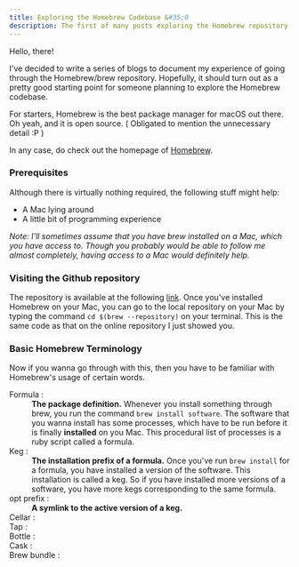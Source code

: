 ```yaml
---
title: Exploring the Homebrew Codebase &#35;0
description: The first of many posts exploring the Homebrew repository
---
```


Hello, there!

I've decided to write a series of blogs to document my experience of going through the Homebrew/brew repository. Hopefully, it should turn out as a pretty good starting point for someone planning to explore the Homebrew codebase.

For starters, Homebrew is the best package manager for macOS out there. Oh yeah, and it is open source. ( Obligated to mention the unnecessary detail :P )

In any case, do check out the homepage of [Homebrew](https://brew.sh).

### Prerequisites
Although there is virtually nothing required, the following stuff might help:
- A Mac lying around
- A little bit of programming experience

*Note: I'll sometimes assume that you have brew installed on a Mac, which you have access to. Though you probably would be able to follow me almost completely, having access to a Mac would definitely help.*

### Visiting the Github repository
The repository is available at the following [link](https://github.com/Homebrew/brew). Once you've installed Homebrew on your Mac, you can go to the local repository on your Mac by typing the command `cd $(brew --repository)` on your terminal. This is the same code as that on the online repository I just showed you.

### Basic Homebrew Terminology
Now if you wanna go through with this, then you have to be familiar with Homebrew's usage of certain words.
<dl>
	<dt>Formula :</dt>
	<dd><b>The package definition.</b> Whenever you install something through brew, you run the command <code>brew install software</code>. The software that you wanna install has some processes, which have to be run before it is finally <b>installed</b> on you Mac. This procedural list of processes is a ruby script called a formula.</dd>
	<dt>Keg :</dt>
	<dd><b>The installation prefix of a formula.</b> Once you've run <code>brew install</code> for a formula, you have installed a version of the software. This installation is called a keg. So if you have installed more versions of a software, you have more kegs corresponding to the same formula.</dd>
	<dt>opt prefix :</dt>
	<dd><b>A symlink to the active version of a keg.</b>
	<dt>Cellar :</dt>
	<dt>Tap :</dt>
	<dt>Bottle :</dt>
	<dt>Cask :</dt>
	<dt>Brew bundle :</dt>
</dl>
